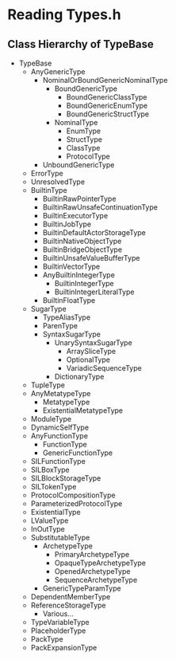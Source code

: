 # Reading Types.h

## Class Hierarchy of TypeBase

- TypeBase
	- AnyGenericType
		- NominalOrBoundGenericNominalType
			- BoundGenericType
				- BoundGenericClassType
				- BoundGenericEnumType
				- BoundGenericStructType
			- NominalType
				- EnumType
				- StructType
				- ClassType
				- ProtocolType
		- UnboundGenericType
	- ErrorType
	- UnresolvedType
	- BuiltinType
		- BuiltinRawPointerType
		- BuiltinRawUnsafeContinuationType
		- BuiltinExecutorType
		- BuiltinJobType
		- BuiltinDefaultActorStorageType
		- BuiltinNativeObjectType
		- BuiltinBridgeObjectType
		- BuiltinUnsafeValueBufferType
		- BuiltinVectorType
		- AnyBuiltinIntegerType
			- BuiltinIntegerType
			- BuiltinIntegerLiteralType
		- BuiltinFloatType
	- SugarType
		- TypeAliasType
		- ParenType
		- SyntaxSugarType
			- UnarySyntaxSugarType
				- ArraySliceType
				- OptionalType
				- VariadicSequenceType
			- DictionaryType
	- TupleType
	- AnyMetatypeType
		- MetatypeType
		- ExistentialMetatypeType
	- ModuleType
	- DynamicSelfType
	- AnyFunctionType
		- FunctionType
		- GenericFunctionType
	- SILFunctionType
	- SILBoxType
	- SILBlockStorageType
	- SILTokenType
	- ProtocolCompositionType
	- ParameterizedProtocolType
	- ExistentialType
	- LValueType
	- InOutType
	- SubstitutableType
		- ArchetypeType
			- PrimaryArchetypeType
			- OpaqueTypeArchetypeType
			- OpenedArchetypeType
			- SequenceArchetypeType
		- GenericTypeParamType
	- DependentMemberType
	- ReferenceStorageType
		- Various…
	- TypeVariableType
	- PlaceholderType
	- PackType
	- PackExpansionType